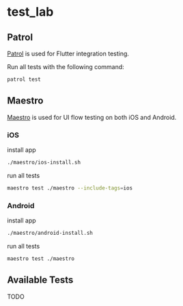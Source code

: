 # test_lab


## Patrol

[Patrol](https://patrol.dev/) is used for Flutter integration testing.

Run all tests with the following command:
```bash
patrol test
```

## Maestro

[Maestro](https://maestro.mobile.dev/) is used for UI flow testing on both iOS and Android.

### iOS

install app
```bash
./maestro/ios-install.sh
```
run all tests
```bash
maestro test ./maestro --include-tags=ios
```


### Android

install app
```bash
./maestro/android-install.sh
```
run all tests
```bash
maestro test ./maestro
```

## Available Tests

TODO

<!-- | Test Name | Patrol | Maestro |
|-----------|:------:|:-------:|
| Login with password | ✅ | ✅ |
| Login with Google | ✅ | ✅ |
| Connection | ✅ | ✅ |
| Notifications | ✅ | ✅ |
| Event creation | ✅ | ✅ |
| Event editing | ✅ | ✅ |
| Event deletion | ✅ | ✅ |
| QR code scanning | ✅ | ✅ |
| GPS functionality | ✅ | ✅ |
| Web view | ✅ | ✅ | -->
